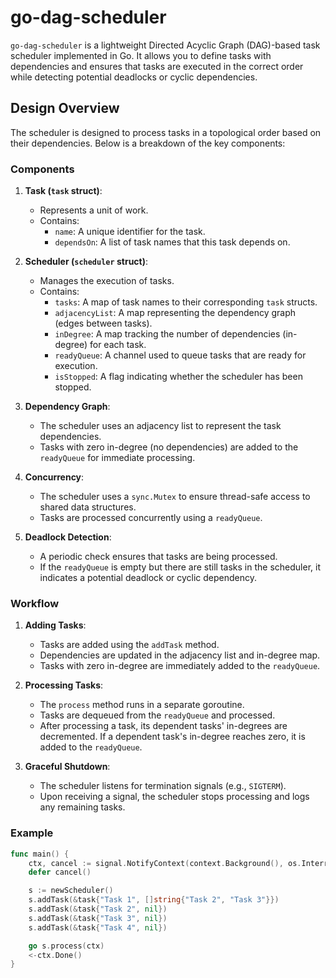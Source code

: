 # go-dag-scheduler

`go-dag-scheduler` is a lightweight Directed Acyclic Graph (DAG)-based task scheduler implemented in Go. It allows you to define tasks with dependencies and ensures that tasks are executed in the correct order while detecting potential deadlocks or cyclic dependencies.

## Design Overview

The scheduler is designed to process tasks in a topological order based on their dependencies. Below is a breakdown of the key components:

### Components

1. **Task (`task` struct)**:
   - Represents a unit of work.
   - Contains:
     - `name`: A unique identifier for the task.
     - `dependsOn`: A list of task names that this task depends on.

2. **Scheduler (`scheduler` struct)**:
   - Manages the execution of tasks.
   - Contains:
     - `tasks`: A map of task names to their corresponding `task` structs.
     - `adjacencyList`: A map representing the dependency graph (edges between tasks).
     - `inDegree`: A map tracking the number of dependencies (in-degree) for each task.
     - `readyQueue`: A channel used to queue tasks that are ready for execution.
     - `isStopped`: A flag indicating whether the scheduler has been stopped.

3. **Dependency Graph**:
   - The scheduler uses an adjacency list to represent the task dependencies.
   - Tasks with zero in-degree (no dependencies) are added to the `readyQueue` for immediate processing.

4. **Concurrency**:
   - The scheduler uses a `sync.Mutex` to ensure thread-safe access to shared data structures.
   - Tasks are processed concurrently using a `readyQueue`.

5. **Deadlock Detection**:
   - A periodic check ensures that tasks are being processed.
   - If the `readyQueue` is empty but there are still tasks in the scheduler, it indicates a potential deadlock or cyclic dependency.

### Workflow

1. **Adding Tasks**:
   - Tasks are added using the `addTask` method.
   - Dependencies are updated in the adjacency list and in-degree map.
   - Tasks with zero in-degree are immediately added to the `readyQueue`.

2. **Processing Tasks**:
   - The `process` method runs in a separate goroutine.
   - Tasks are dequeued from the `readyQueue` and processed.
   - After processing a task, its dependent tasks' in-degrees are decremented. If a dependent task's in-degree reaches zero, it is added to the `readyQueue`.

3. **Graceful Shutdown**:
   - The scheduler listens for termination signals (e.g., `SIGTERM`).
   - Upon receiving a signal, the scheduler stops processing and logs any remaining tasks.

### Example

```go
func main() {
    ctx, cancel := signal.NotifyContext(context.Background(), os.Interrupt, syscall.SIGTERM)
    defer cancel()

    s := newScheduler()
    s.addTask(&task{"Task 1", []string{"Task 2", "Task 3"}})
    s.addTask(&task{"Task 2", nil})
    s.addTask(&task{"Task 3", nil})
    s.addTask(&task{"Task 4", nil})

    go s.process(ctx)
    <-ctx.Done()
}
```
